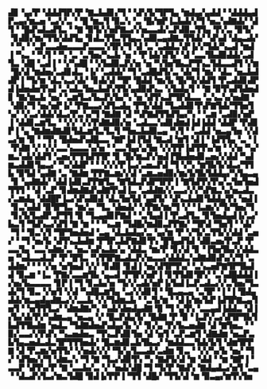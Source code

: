 ▟▊▝▄▞▛▝▟▟▟▜▛▞▛▝▇▃▙▟▊▞▜▝▝▟▚▜▞▜▛▜▄▝▆▟▄▞▄▟▟▝▝▟▟▟▄▟▛▃▄▞▆▃▅▝▃▞▞▃▝▝█▝▆▃▜▝▉▃▚▝▃▝█▞▆▛▐▃▙▟▞▞▜▝▅▃▚▟▇▟▞▝▟▜▝▝█▟▚▟▃▟▜▃▝▝▇▝▉▜▞▞▅▛▇▃▞▞▅▃▃▟▞▃▛▟▉▃▜▜▄▝▛▞▃▝▉▜▞▝▊▟▉▞▆▞▜▜▞▟▟▜▄▝▊▟▃▜▜▃▜▜▄▃▚▟▉▃▄▟▇▃▜▜▟▞▝▟▚▟▝▟▄▃▟▞▝▝▚▝▝▃▛▃▃▟▅▃▃▃▛▃▃▃▚▜▛▞▜▝▟▝▃▝▃▟▟▃▚▛▐▞▞▜▟▞▚▃▟▝▆▟▐▝▚▃▝▝▚▜▝▝▚▝▃▝▃▜▅▞▚▃▙▝▅▝▝▛▐▟▞▟▜▞▝▟▝▃▃▜▙▟▉▟▟▞▃▟▜▃▝▟█▝▃▟▐▝▝▞▚▟█▝▝▞▙▟▉▃▛▞▅▝▅▝▚▜▅▜▙▃▛▜▚▃▜▟▃▃▟▜▝▞▆▝█▞▟▝▆▟▅▞▃▟▊▟▃▝▐▞▝▃▟▟▞▝▜▝▃▟█▟▜▞▃▝▟▞▜▝▆▞▝▟▃▝▅▃▙▟▟▛▐▝▜▞▆▝▟▃▚▃▞▟▞▝▊▟▞▟▝▜▛▝█▟▟▝▆▞▙▝█▞▜▞▟▟▜▝▛▃▟▟▊▟▛▟▐▟▅▟▅▜▚▟▝▃▚▟▃▜▅▃▙▟▚▜▜▞▄▟▉▟▚▃▝▞▙▟▄▜▝▝▇▝▉▜▚▟▜▟▅▟▊▝▇▞▆▃▙▝▅▞▝▃▆▜▃▞▙▃▛▞▙▞▚▝▅▝▟▜▚▃▛▜▛▟▃▃▝▃▚▃▚▞▅▟▇▝▝▟▉▞▜▝▅▞▅▛▐▞▝▛▇▃▃▞▟▜▃▟▄▝▛▜▞▟▟▝▜▃▟▟▊▜▚▛▇▜▟▞▜▜▅▜▚▞▝▞▃▞▟▟▞▟▃▞▛▃▚▞▜▝▇▟▇▝▟▝▚▛▇▟▜▜▟▜▄▞▚▝▝▃▆▝▃▟▉▞▅▛▐▝▟▟▊▃▆▜▃▝▝▞▞▝▞▞▛▟▇▟▉▞▅▝▃▟▃▃▚▟▊▟▆▟▐▟▐▟▟▝▟▟▛▝▛▟▊▛▐▝▄▝▇▟▆▟▇▟▊▜▟▃▆▜▃▜▃▜▝▜▅▃▙▟▉▃▄▝▚▜▝▝▃▟▟▝▅▃▄▜▅▝▞▟▃▞▆▝▉▝▝▜▚▝█▟▅▟▚▟█▃▃▝▇▛▐▟▐▜▟▝▇▃▟▝▆▜▝▟▐▝▐▟▜▜▄▝▃▝▐▝▛▟▇▝▞▝▞▞▃▃▚▃▃▃▚▞▅▝▝▃▃▜▄▞▄▜▅▝▞▞▛▛▐▟▜▜▚▞▆▝▝▞▅▝▚▞▆▃▚▟▞▟▟▜▝▃▅▞▛▜▜▟▜▜▛▝▊▝█▞▆▃▛▞▅▟▐▜▙▟▅▟▊▃▅▞▞▟▟▝▚▟▆▃▟▟▊▜▄▃▞▝▚▞▟▟▛▝▝▝▞▞▞▛▐▃▞▃▅▃▛▟▝▜▝▞▚▝▆▜▙▜▞▟▃▞▜▜▙▝▉▜▟▝▄▟▇▝▃▝▇▟▆▝▛▛▇▃▆▞▞▟▝▃▆▃▅▟▉▞▆▞▙▜▙▜▟▟▄▞▚▜▄▃▄▝▊▝▄▟▇▟▞▝▟▟▐▟▊▃▛▛▇▜▃▝▇▜▟▃▛▟▛▜▛▛▐▝▇▜▟▜▚▜▚▞▃▜▅▜▅▟▜▜▜▝▝▟▝▃▛▝▊▟▆▟▇▟▚▟▇▜▚▟▐▃▝▃▟▟▇▞▞▃▃▞▞▞▚▛▇▃▚▞▅▃▟▃▞▃▆▟▄▝▟▟█▛▐▃▞▟▚▟▉▟▝▟▃▜▅▜▟▝▄▟▜▞▝▟▚▃▙▟▊▜▟▟▄▜▚▝▅▟▐▝▊▃▚▟▟▝▉▜▛▜▃▝▆▞▃▝▜▃▝▟▅▟▞▝▞▛▇▞▆▞▜▝▞▝▐▃▆▞▞▜▞▜▅▞▜▝▊▞▙▜▃▟▛▃▛▜▜▝▉▝▜▃▄▟▊▛▇▟▝▝▃▜▄▟▐▝▛▃▟▜▃▝▊▜▅▟▄▟▐▞▃▞▙▃▜▝▜▟▚▃▞▟▜▝▇▝▆▝▝▝▚▃▆▝▜▟█▞▆▟▉▃▛▛▇▞▝▜▛▟▝▜▅▜▝▝▟▞▝▜▝▝▉▃▚▜▝▜▛▜▅▟▅▟▝▃▄▝▟▃▙▟▄▞▃▝▄▞▆▝▛▝▞▜▞▃▜▜▞▞▟▟▝▃▅▞▝▝▜▝▅▞▙▝▟▜▚▃▙▟▆▝▛▜▛▃▙▛▇▟▊▜▚▝█▜▄▟▜▟▝▟▉▃▅▞▛▃▛▝▛▃▃▜▄▝▃▃▚▟▆▞▃▝▅▃▚▟▚▃▙▞▄▝▟▟▃▝▆▞▛▝▊▞▟▝▊▝▐▜▅▜▙▞▞▟▟▃▅▝▚▟▃▃▟▃▛▝▛▝█▜▃▝▚▜▜▛▇▃▟▃▛▞▅▃▃▞▟▟▟▃▚▟▇▟▉▟▚▞▞▜▝▃▟▟▆▞▝▝▝▞▅▝▅▜▅▟▝▞▞▝▊▟▉▝▊▟▐▝▅▞▟▜▛▜▚▞▝▃▚▃▅▛▇▜▛▜▙▟▟▝▉▃▆▝▐▃▝▛▇▞▃▃▆▜▙▝▄▃▟▝▛▜▛▞▅▛▐▝▊▜▜▟▊▜▛▞▝▃▚▟█▟▟▟▐▞▅▞▙▃▃▃▃▝▊▛▐▝▜▝▊▃▙▞▅▝▜▞▞▃▟▞▅▛▐▞▙▟▐▃▛▃▟▃▞▞▃▜▅▞▜▃▟▞▜▝▉▃▝▞▅▜▝▞▟▝▚▟█▃▆▜▄▝▃▞▞▟▊▜▝▝█▃▄▃▄▝▃▜▛▝▐▝▐▝█▟▄▟▟▞▆▃▄▟▄▟▇▃▞▞▃▃▙▝▞▞▜▟▆▃▙▝▝▃▜▞▆▝▝▟▐▞▆▞▙▛▐▟▜▛▇▃▄▜▅▜▝▝▅▜▜▜▃▞▝▟▆▟▇▞▚▝▚▟▞▟▅▟▄▟▇▝▉▝▜▝▄▜▚▝▃▃▄▟▐▟▟▃▝▟▐▞▙▞▟▞▛▞▚▟▆▃▄▝▅▃▄▝▞▝█▃▛▟▄▜▞▝█▟▇▝▛▝▉▝▐▃▛▞▃▞▟▜▛▜▙▜▙▟▜▜▙▟▆▝▅▟▃▝▜▟▇▟▅▟▚▟▄▞▙▝▞▝▊▞▄▝▛▞▙▃▅▟▇▝▟▝▇▜▅▃▝▝▉▞▃▃▞▞▛▟▚▝▚▃▅▟▅▃▝▜▚▃▛▟▊▜▅▝▟▝▅▜▝▃▛▃▆▜▝▟▇▟▆▝▅▃▛▃▙▜▄▃▅▟▃▟▃▜▛▜▜▜▅▟▞▝█▃▆▟▊▃▙▜▙▃▞▝▆▟▟▃▃▜▟▞▙▜▝▟▆▜▛▛▇▝▟▝▛▃▆▞▅▜▜▞▝▞▅▟▞▞▞▝▜▞▄▜▃▃▟▞▃▟▆▝▊▃▝▝▞▞▚▞▙▝▅▞▝▜▞▝▟▜▅▞▞▜▝▟▆▃▚▝▜▝▇▝▜▃▞▟▉▜▚▝▚▝▇▟▜▞▟▝▆▝▟▟▝▝▆▝▇▛▐▝▃▃▛▝▟▜▚▞▛▝▇▝▃▃▙▞▃▝▞▝▅▟▞▟█▝▜▝▜▞▛▝▇▟▚▝▇▟▄▟▃▞▅▜▝▃▄▝▝▟▃▟▚▜▃▞▆▃▜▟█▝▉▟▐▞▛▛▐▝▜▜▝▟█▞▝▜▜▞▟▝▆▝▉▃▄▞▆▜▚▜▅
